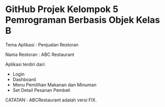 # GitHub Projek Kelompok 5 Pemrograman Berbasis Objek Kelas B

Tema Aplikasi  : Penjualan Restoran

Nama Restoran  : ABC Restaurant

Aplikasi terdiri dari:
- Login
- Dashboard
- Menu Pemilihan Makanan dan Minuman
- Set Detail Pesanan Pembeli

CATATAN : ABCRestaurant adalah versi FIX.